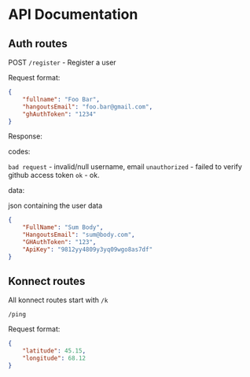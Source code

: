 # API Documentation

## Auth routes

POST `/register` - Register a user

Request format:

```json
{
    "fullname": "Foo Bar",
    "hangoutsEmail": "foo.bar@gmail.com",
    "ghAuthToken": "1234"
}
```

Response:

codes:

`bad request` - invalid/null username, email
`unauthorized` - failed to verify github access token
`ok` - ok.

data:

json containing the user data

```json
{
    "FullName": "Sum Body",
    "HangoutsEmail": "sum@body.com",
    "GHAuthToken": "123",
    "ApiKey": "9812yy4809y3yq09wgo8as7df"
}
```

## Konnect routes

All konnect routes start with `/k`

`/ping`

Request format:

```json
{
    "latitude": 45.15,
    "longitude": 68.12
}
```
